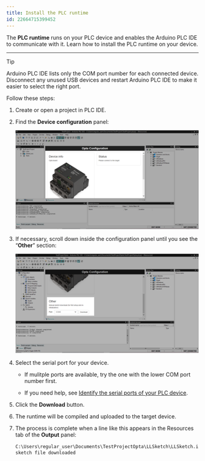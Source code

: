 ```yaml
---
title: Install the PLC runtime
id: 22664715399452
---
```


The **PLC runtime** runs on your PLC device and enables the Arduino PLC IDE to communicate with it. Learn how to install the PLC runtime on your device.

---

> [!TIP]
> Arduino PLC IDE lists only the COM port number for each connected device. Disconnect any unused USB devices and restart Arduino PLC IDE to make it easier to select the right port.

Follow these steps:

1. Create or open a project in PLC IDE.

1. Find the **Device configuration** panel:

   ![The Device configuration panel in Arduino PLC IDE.](img/plc-ide-configuration-panel-location.png)

1. If necessary, scroll down inside the configuration panel until you see the “**Other**” section:

   ![The Device configuration panel in Arduino PLC IDE. Scrolling down has revealed the "Other" section.](img/plc-ide-new-project-other.png)

1. Select the serial port for your device.

   - If mulitple ports are available, try the one with the lower COM port number first.

   - If you need help, see [Identify the serial ports of your PLC device](https://support.arduino.cc/hc/en-us/articles/16724283965596-Identify-the-serial-ports-of-your-PLC-device).

1. Click the **Download** button.

1. The runtime will be compiled and uploaded to the target device.

1. The process is complete when a line like this appears in the Resources tab of the **Output** panel:

   ```
   C:\Users\regular_user\Documents\TestProjectOpta\LLSketch\LLSketch.ino: sketch file downloaded
   ```
